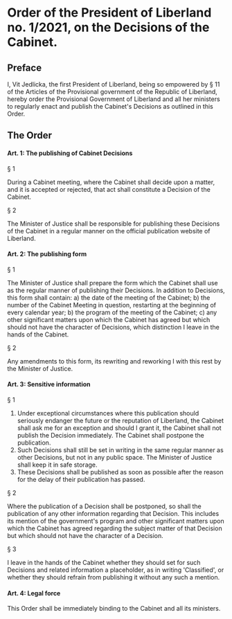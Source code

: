 # Order of the President of Liberland no. 1/2021, on the Decisions of the Cabinet.

## Preface

I, Vit Jedlicka, the first President of Liberland, being so empowered by § 11 of the Articles of the Provisional government of the Republic of Liberland, hereby order the Provisional Government of Liberland and all her ministers to regularly enact and publish the Cabinet's Decisions as outlined in this Order.

## The Order

#### Art. 1: The publishing of Cabinet Decisions

§ 1

During a Cabinet meeting, where the Cabinet shall decide upon a matter, and it is accepted or rejected, that act shall constitute a Decision of the Cabinet.

§ 2

The Minister of Justice shall be responsible for publishing these Decisions of the Cabinet in a regular manner on the official publication website of Liberland.

#### Art. 2: The publishing form

§ 1

The Minister of Justice shall prepare the form which the Cabinet shall use as the regular manner of publishing their Decisions. In addition to Decisions, this form shall contain: a) the date of the meeting of the Cabinet; b) the number of the Cabinet Meeting in question, restarting at the beginning of every calendar year; b) the program of the meeting of the Cabinet; c) any other significant matters upon which the Cabinet has agreed but which should not have the character of Decisions, which distinction I leave in the hands of the Cabinet.

§ 2

Any amendments to this form, its rewriting and reworking I with this rest by the Minister of Justice.

#### Art. 3: Sensitive information

§ 1

1. Under exceptional circumstances where this publication should seriously endanger the future or the reputation of Liberland, the Cabinet shall ask me for an exception and should I grant it, the Cabinet shall not publish the Decision immediately. The Cabinet shall postpone the publication.
2. Such Decisions shall still be set in writing in the same regular manner as other Decisions, but not in any public space. The Minister of Justice shall keep it in safe storage.
3. These Decisions shall be published as soon as possible after the reason for the delay of their publication has passed.

§ 2

Where the publication of a Decision shall be postponed, so shall the publication of any other information regarding that Decision. This includes its mention of the government's program and other significant matters upon which the Cabinet has agreed regarding the subject matter of that Decision but which should not have the character of a Decision.

§ 3

I leave in the hands of the Cabinet whether they should set for such Decisions and related information a placeholder, as in writing 'Classified', or whether they should refrain from publishing it without any such a mention.

#### Art. 4: Legal force

This Order shall be immediately binding to the Cabinet and all its ministers.
